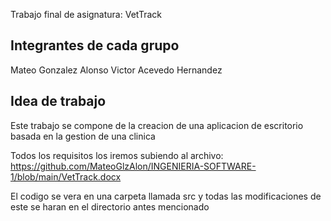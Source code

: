 Trabajo final de asignatura: VetTrack

## Integrantes de cada grupo
Mateo Gonzalez Alonso
Victor Acevedo Hernandez

## Idea de trabajo
Este trabajo se compone de la creacion de una aplicacion de escritorio basada en la gestion de una clinica

Todos los requisitos los iremos subiendo al archivo: https://github.com/MateoGlzAlon/INGENIERIA-SOFTWARE-1/blob/main/VetTrack.docx

El codigo se vera en una carpeta llamada src y todas las modificaciones de este se haran en el directorio antes mencionado
